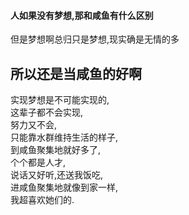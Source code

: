 #### 人如果没有梦想,那和咸鱼有什么区别

但是梦想啊总归只是梦想,现实确是无情的多

## 所以还是当咸鱼的好啊

实现梦想是不可能实现的,</br>
这辈子都不会实现,</br>
努力又不会,</br>
只能靠水群维持生活的样子,</br>
到咸鱼聚集地就好多了,</br>
个个都是人才,</br>
说话又好听,还送我饭吃,</br>
进咸鱼聚集地就像到家一样,</br>
我超喜欢她们的.
